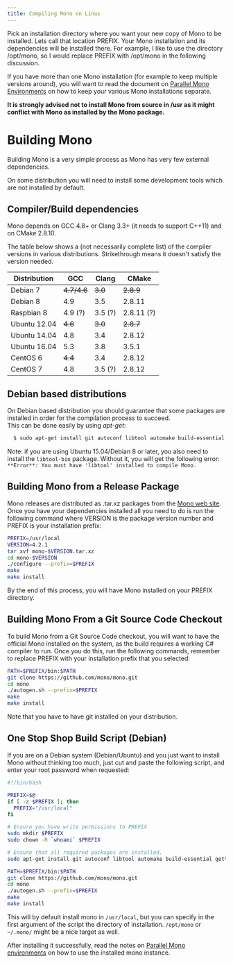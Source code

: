 ```yaml
---
title: Compiling Mono on Linux
---
```


Pick an installation directory where you want your new copy of Mono to be installed. Lets call that location PREFIX. Your Mono installation and its dependencies will be installed there. For example, I like to use the directory /opt/mono, so I would replace PREFIX with /opt/mono in the following discussion.

If you have more than one Mono installation (for example to keep multiple versions around), you will want to read the document on [Parallel Mono Environments](/docs/compiling-mono/parallel-mono-environments/) on how to keep your various Mono installations separate.

**It is strongly advised not to install Mono from source in /usr as it might conflict with Mono as installed by the Mono package.**

Building Mono
=============

Building Mono is a very simple process as Mono has very few external dependencies.

On some distribution you will need to install some development tools which are not installed by default.

Compiler/Build dependencies
---------------------------

Mono depends on GCC 4.8+ or Clang 3.3+ (it needs to support C++11) and on CMake 2.8.10.

The table below shows a (not necessarily complete list) of the compiler versions in various distributions. Strikethrough means it doesn't satisfy the version needed.

| Distribution | GCC         | Clang   | CMake      |
| ------------ | ----------- | ------- | ---------- |
| Debian 7     | ~~4.7/4.6~~ | ~~3.0~~ | ~~2.8.9~~  |
| Debian 8     | 4.9         | 3.5     | 2.8.11     |
| Raspbian 8   | 4.9 (?)     | 3.5 (?) | 2.8.11 (?) |
| Ubuntu 12.04 | ~~4.6~~     | ~~3.0~~ | ~~2.8.7~~  |
| Ubuntu 14.04 | 4.8         | 3.4     | 2.8.12     |
| Ubuntu 16.04 | 5.3         | 3.8     | 3.5.1      |
| CentOS 6     | ~~4.4~~     | 3.4     | 2.8.12     |
| CentOS 7     | 4.8         | 3.5 (?) | 2.8.12     |

Debian based distributions
--------------------------

On Debian based distribution you should guarantee that some packages are installed in order for the compilation process to succeed.<br/>
This can be done easily by using *apt-get*:

```bash
  $ sudo apt-get install git autoconf libtool automake build-essential gettext cmake python3 curl
```

Note: if you are using Ubuntu 15.04/Debian 8 or later, you also need to install the `libtool-bin` package. Without it, you will get the following error: `**Error**: You must have 'libtool' installed to compile Mono.`

Building Mono from a Release Package
------------------------------------

Mono releases are distributed as .tar.xz packages from the [Mono web site](https://download.mono-project.com/sources/mono/). Once you have your dependencies installed all you need to do is run the following command where VERSION is the package version number and PREFIX is your installation prefix:

``` bash
PREFIX=/usr/local
VERSION=4.2.1
tar xvf mono-$VERSION.tar.xz
cd mono-$VERSION
./configure --prefix=$PREFIX
make
make install
```

By the end of this process, you will have Mono installed on your PREFIX directory.

Building Mono From a Git Source Code Checkout
---------------------------------------------

To build Mono from a Git Source Code checkout, you will want to have the official Mono installed on the system, as the build requires a working C# compiler to run. Once you do this, run the following commands, remember to replace PREFIX with your installation prefix that you selected:

``` bash
PATH=$PREFIX/bin:$PATH
git clone https://github.com/mono/mono.git
cd mono
./autogen.sh --prefix=$PREFIX
make
make install
```

Note that you have to have git installed on your distribution.

One Stop Shop Build Script (Debian)
-----------------------------------

If you are on a Debian system (Debian/Ubuntu) and you just want to install Mono without thinking too much, just cut and paste the following script, and enter your root password when requested:

``` bash
#!/bin/bash

PREFIX=$@
if [ -z $PREFIX ]; then
  PREFIX="/usr/local"
fi

# Ensure you have write permissions to PREFIX
sudo mkdir $PREFIX
sudo chown -R `whoami` $PREFIX

# Ensure that all required packages are installed.
sudo apt-get install git autoconf libtool automake build-essential gettext cmake python

PATH=$PREFIX/bin:$PATH
git clone https://github.com/mono/mono.git
cd mono
./autogen.sh --prefix=$PREFIX
make
make install
```

This will by default install mono in `/usr/local`, but you can specify in the first argument of the script the directory of installation. `/opt/mono` or `~/.mono/` might be a nice target as well.

After installing it successfully, read the notes on [Parallel Mono environments](/docs/compiling-mono/parallel-mono-environments/) on how to use the installed mono instance.
